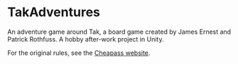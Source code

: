 # TakAdventures
An adventure game around Tak, a board game created by James Ernest and Patrick Rothfuss.
A hobby after-work project in Unity.

For the original rules, see the [Cheapass website](https://cheapass.com/tak/).
